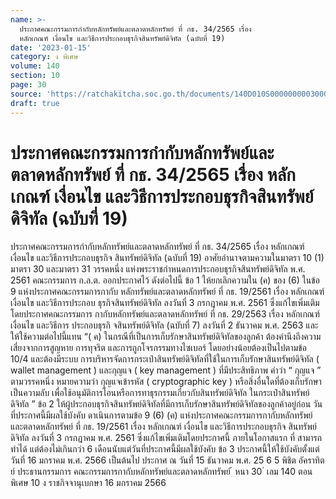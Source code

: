 ```yaml
---
name: >-
  ประกาศคณะกรรมการกำกับหลักทรัพย์และตลาดหลักทรัพย์ ที่ กธ. 34/2565 เรื่อง
  หลักเกณฑ์ เงื่อนไข และวิธีการประกอบธุรกิจสินทรัพย์ดิจิทัล (ฉบับที่ 19)
date: '2023-01-15'
category: ง พิเศษ
volume: 140
section: 10
page: 30
source: 'https://ratchakitcha.soc.go.th/documents/140D010S0000000003000.pdf'
draft: true
---
```


# ประกาศคณะกรรมการกำกับหลักทรัพย์และตลาดหลักทรัพย์ ที่ กธ. 34/2565 เรื่อง หลักเกณฑ์ เงื่อนไข และวิธีการประกอบธุรกิจสินทรัพย์ดิจิทัล (ฉบับที่ 19)

ประกาศคณะกรรมการกำกับหลักทรัพย์และตลาดหลักทรัพย์ ที่ กธ. 34/2565 เรื่อง หลักเกณฑ์ เงื่อนไข และวิธีการประกอบธุรกิจ สินทรัพย์ดิจิทัล (ฉบับที่ 19) อาศัยอำนาจตามความในมาตรา 10 (1) มาตรา 30 และมาตรา 31 วรรคหนึ่ง แห่งพระราชกำหนดการประกอบธุรกิจสินทรัพย์ดิจิทัล พ.ศ. 2561 คณะกรรมการ ก.ล.ต. ออกประกาศไว้ ดังต่อไปนี้ ข้อ 1 ให้ยกเลิกความใน (ค) ของ (6) ในข้อ 9 แห่งประกาศคณะกรรมการกากับ หลักทรัพย์และตลาดหลักทรัพย์ ที่ กธ. 19/2561 เรื่อง หลักเกณฑ์ เงื่อนไข และวิธีการประกอบ ธุรกิจสินทรัพย์ดิจิทัล ลงวันที่ 3 กรกฎาคม พ.ศ. 2561 ซึ่งแก้ไขเพิ่มเติมโดยประกาศคณะกรรมการ กากับหลักทรัพย์และตลาดหลักทรัพย์ ที่ กธ. 29/2563 เรื่อง หลักเกณฑ์ เงื่อนไข และวิธีการ ประกอบธุรกิ จสินทรัพย์ดิจิทัล (ฉบับที่ 7) ลงวันที่ 2 ธันวาคม พ.ศ. 2563 และให้ใช้ความต่อไปนี้แทน “( ค) ในกรณีที่เป็นการเก็บรักษาสินทรัพย์ดิจิทัลของลูกค้า ต้องคำนึงถึงความเสี่ยงจากการสูญหาย การทุจริต และการถูกโจรกรรมทางไซเบอร์ โดยอย่างน้อยต้องเป็นไปตามข้อ 10/4 และต้องมีระบบ การบริหารจัดการกระเป๋าสินทรัพย์ดิจิทัลที่ใช้ในการเก็บรักษาสินทรัพย์ดิจิทัล ( wallet management ) และกุญแจ ( key management ) ที่มีประสิทธิภาพ คำว่า “ กุญแจ ” ตามวรรคหนึ่ง หมายความว่า กุญแจเข้ารหัส ( cryptographic key ) หรือสิ่งอื่นใดที่ต้องเก็บรักษาเป็นความลับ เพื่อใช้อนุมัติการโอนหรือการทาธุรกรรมเกี่ยวกับสินทรัพย์ดิจิทัล ในกระเป๋าสินทรัพย์ดิจิทัล ” ข้อ 2 ให้ผู้ประกอบธุรกิจสินทรัพย์ดิจิทัลที่มีการเก็บรักษาสินทรัพย์ดิจิทัลของลูกค้าอยู่ก่อน วันที่ประกาศนี้มีผลใช้บังคับ ดาเนินการตามข้อ 9 (6) (ค) แห่งประกาศคณะกรรมการกากับหลักทรัพย์ และตลาดหลักทรัพย์ ที่ กธ. 19/2561 เรื่อง หลักเกณฑ์ เงื่อนไข และวิธีการประกอบธุรกิจ สินทรัพย์ดิจิทัล ลงวันที่ 3 กรกฎาคม พ.ศ. 2561 ซึ่งแก้ไขเพิ่มเติมโดยประกาศนี้ ภายในโอกาสแรก ที่ สามารถทำได้ แต่ต้องไม่เกินกว่า 6 เดือนนับแต่วันที่ประกาศนี้มีผลใช้บังคับ ข้อ 3 ประกาศนี้ให้ใช้บังคับตั้งแต่วันที่ 16 มกราคม พ.ศ. 2566 เป็นต้นไป ประกาศ ณ วันที่ 15 ธันวาคม พ.ศ. 25 6 5 พิชิต อัคราทิตย์ ประธานกรรมการ คณะกรรมการกากับหลักทรัพย์และตลาดหลักทรัพย์ ้ หนา 30 ่ เลม 140 ตอนพิเศษ 10 ง ราชกิจจานุเบกษา 16 มกราคม 2566
